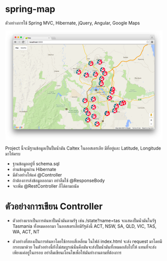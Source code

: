 # spring-map
ตัวอย่างการใช้ Spring MVC, Hibernate, jQuery, Angular, Google Maps

![](https://raw.githubusercontent.com/codestar-work/spring-map/master/screen.png)

Project นี้จะมีฐานข้อมูลเป็นปั้มน้ำมัน Caltex ในออสเตรเลีย มีที่อยู่และ 
Latitude, Longitude มาให้ครบ
- ฐานข้อมูลอยู่ที่ schema.sql
- อ่านข้อมูลผ่าน Hibernate
- มีตัวอย่างให้แค่ @Controller
- ถ้าต้องการส่งข้อมูลออกมา อย่าลืมใช้ @ResponseBody 
- จะเพิ่ม @RestController ก็ได้ตามถนัด

# ตัวอย่างการเขียน Controller
- ตัวอย่างแรกเป็นการค้นหาปั้มน้ำมันตามรัฐ เช่น /state?name=tas จะแสดงปั้มน้ำมันในรัฐ 
Tasmania ทั้งหมดออกมา 
ในออสเตรเลียมีรัฐดังนี้ ACT, NSW, SA, QLD, VIC, TAS, WA, ACT, NT

- ตัวอย่างที่สองเป็นการค้นหาโดยใช้กรอบสี่เหลี่ยม ในไฟล์ index.html จะส่ง request 
มาโดยมีกรอบมาด้วย ในตัวอย่างนี้ยังไม่สมบูรณ์นั่นคือมันจะส่งปั้มน้ำมันทั้งหมดกลับไปให้
แทนที่จะส่งเพียงแค่อยู่ในกรอบ อย่าลืมเขียนเงื่อนไขเพื่อให้มันทำงานตามที่ต้องการ

